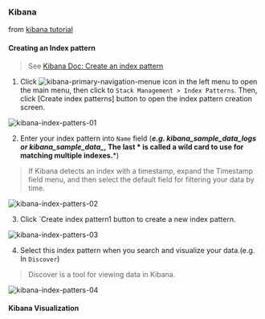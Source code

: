 ### Kibana

from [kibana tutorial](https://phoenixnap.com/kb/kibana-tutorial)

#### Creating an Index pattern

> See [Kibana Doc: Create an index pattern](https://www.elastic.co/guide/en/kibana/7.17/index-patterns.html)  



1. Click ![kibana-primary-navigation-menue](/images/kibana-primary-navigation-menue.png) icon in the left menu to open the main menu, then click to `Stack Management > Index Patterns`.  Then, click [Create index patterns] button to open the index pattern creation screen.

![kibana-index-patters-01](kibana-index-patters-01.png)

2. Enter your index pattern into `Name` field (***e.g. kibana_sample_data_logs or kibana_sample_data_*, The last * is called a wild card to use for matching multiple indexes.***)

> If Kibana detects an index with a timestamp, expand the Timestamp field menu, and then select the default field for filtering your data by time.  

 
![kibana-index-patters-02](kibana-index-patters-02.png)

3. Click `Create index pattern1 button to create a new index pattern.

![kibana-index-patters-03](kibana-index-patters-03.png)

4. Select this index pattern when you search and visualize your data.(e.g. In `Discover`)

> Discover is a tool for viewing data in Kibana.  


![kibana-index-patters-04](kibana-index-patters-04.png)


#### Kibana Visualization

<!--

Elasticsearch manages data in units called index, which contain multiple documents. The document also contains multiple fields. It’s a very easy example, but it would be a good idea to think that it’s similar to tables, records, and columns in a typical relational database. The definition of details, such as what fields the document holds in what format, is called mapping. Defining mapping allows you to control its behaivors in details. On the other hands, even without specifying mapping before inserting data at an undefined index, Elasticsearch automatically creates a mapping based on the content of records. 

Furthermore, Elasticsearch Index has the concept of replicas. The replicas copys index data and storing it in multiple nodes. This concept prevents data loss even in the event of a single node failure. Also they keep data with multiple nodes, you can also improve performance when searching.

When adding log data to Elasticsearch for analysis, new data that has just added is accessed frequently, but old data is rarely accessed. Therefore, you may want to archive old data or delete it in some cases. In such case, if all data is put into the same index, to retrieve a specific records, you have to retrieve the whole index then process it one by one. In some operations, such as locking the index overwrite or replicating data, these operations can only be set per index units, and cannot be set to individual documents.

Therefore, when adding data, we typically change the index of the destination per a certain period of time. When analyzing, we can use the index pattern so that the entire period can be specified. 


Discover is a tool for viewing data in Kibana, The screen description of Discover is as follows.

![discover overview](images/discover_overview.png)

Data Visualization with Discover

Click kibana_discover icon in the menu on the left of the screen to open the Discover page.
Choose [workshop-log-*] from the pull-down menu in the Index pattern on the left of the screen, a bar chart is displayed. Make sure that the Document is lined up in below. In addition, click the calendar button in the top right of the screen to specify the time to search, and click [Today] in “Commonly used”. It displays all of the logs for the day. You can change the display and search scope by changing the values here.
At the content of Document, you can see that the fields such as sensorId, currentTemperature, Ipaddress. starus, and timestamp, same as the template to specified in Lab1 are also displayed here. Meanwhile, some fields are not specified, such as _id, _type, _index, and _score. These are the metadata that Elasticsearch adds automatically. discover_document
Enter status:WARN in the search field at the top left of the screen, and click [Update] button in the right. This input works as a filter criterion so that only Document displayed on the screen is in the WARN status, and the WARN is highlighted. Also, Document for FAIL or WARN is displayed by entering status:FAIL|WARN.
Try to do [Update] by entering currentTemperature>100. You can filter records only with a temperature of 100 degrees or higher. Also, you can combine multiple conditions. By filtering such as currentTemperature>100 and status:WARN, you can search records only with a temperature of 100 degrees or higher and WARN. You can also search by combining OR conditions such as (currentTemperature > 120 and status:WARN) or sensorId: 10. Then, you can filter records only with the IP address starting with 1 by using ipaddress:1*. Please try various search criteria.
Click [status] in the Field list on the left in this state. For each WARN, OK, and FAIL including this Field, the ratio of each item in the search result will be displayed. Note, however, that this value is an approximate value, not a whole quantity.

Creating Graphs with Visualize

The below shows you the description of Visualize screen.

![visualize overview](images/visualize_overview.png)


Visualizing a ratio of OK, WARN, and FAIL status

First, we will create a pie chart to visualize a ratio of OK, WARN and FAIL status of all records.

Click kibana_visualize icon in the menu on the left of the screen to open the Visualize page. Next, click [+ Create a visualization] button to go to the graph creation screen. Select [Pie] from the pop-up menu. Then, move to the data source selection screen, and open the graph creation screen by choosing [workshop-log-*].
In the menu on the left of the screen, confirm “Metrics”. You can see “Count” displayed in [Slice size ] here. This indicates that the aggregation target of the graph is the number of records. You can change the aggregation target by clicking [Slice size] to display the details menu. There is no need to do anything because the number of records is as it is.
Move onto “Buckets”. There are two menus here. Choose [Split Series]. This adds an axis to aggregate values on a single chart. Note that if you choose [Split Chart], you will create the same numbers of the graphs as the number of categories of metrics you selected. The graph that has as much as categories of metrics you have chosen will be created.
Let’s look at the steps to add the status to the axis to aggregate value here. Choose [Terms] in “Aggregation”. We typically use this Terms to add an axis for the category type field such as status. Then, add [status.keyword] in “Field”.
Once you could set this up, click [▷] button on the left menu to reflect the changes. The following graph will be displayed. When you hover your cursor over the graph, the ratio of each item will be displayed. The chart can be adjusted in details from [Options] tab at the top of the left menu.
At last, give the graph a name and save it. Click [Save] button in the top left of the screen, give a name “Percentage of Status” for “Title”, and click [Confirm Save]. After completed saving, click the [Visualize] link in the top left of the screen, and go back to the top page of Visualize menu. Now, you can see that the graph you have created is displayed in the list.	

![visualize_piechart-overview](images/visualize_piechart-overview.png)

Explanation: Data Type of Elasticsearch

The term called status.keyword is mentioned in the graph creation you have just completed. Let’s take a closer look at what this keyword is.

To understand this keyword, you need to understand the way of handling the Elasticsearch data using behind Kibana. The basic data types of Elasticsearch are shown as follows. For more information of other than data types below, see theElasticsearch documentation. In fact, for Elasticsearch, there are two types of strings that are represented as text and keyword. The text type stores a regular string and is used for normal full-text search purposes, such as returning a high match score for a search query. On the other hand, the keyword type is used for text types that have semantic meaning as a whole string, such as an email address or a website URL.

Data Type	Description
text	String type, which is split into words and stored in index.
keyword	String type, which is not split, and the entire text is stored as is in index.
numeric	Numeric type, which is including long, float, integer, etc.
date	Date type
date nanoseconds	Date type including up to nanoseconds.
boolean	Boolean type
binary	Binary type
range	Range type, which represents a range of numbers or dates.

If data is inserted into Elasticsearch without predefined index mapping, Elasicsearch will automatically create the two fields, text and keyword, for strings. The default is text type, and the keyword type is defined with .keyword appended to the field name. This status.keyword indicates the field of the keyword type. When grouping like this, you must use a field of keyword type instead of type text according to the Elasticsearch specification. So here’s the status.keyword is used.

Then, let’s take a close look at the word Term. When working with Kibana, an aggregate query for Elasticsearch is sent on the backend. The following query is sent to Elasticsearch, when aggregating data based on string in such situation like this lab. The terms used in the query below refer to Term on Kibana. Sometimes unfamiliar Elasticsearch terms appear when visualizing in Kibana, but you can get used to them after a while.

GET /workgroup-log/_search
{
  "size": 0,
  "aggs": {
    "group_by_status": {
      "terms": {
        "field": "status.keyword"
      }
    }
  }
}


Chronological change of FAIL/WARN numbers by temperature

Now, let’s create a chronological graph. By dividing data into multiple groups by sensor temperature, let’s visualize the number of abnormal records.

Click kibana_visualize icon in the menu on the left of the screen to open the Visualize page. Next, click [+] button on the top right of the screen to go to the graph creation screen. From the pop-up menu, choose [Area]. Then, move to the data source selection screen to open the graph creation screen by choosing [workshop-log-*].

Enter status:WARN|FAIL in “Filters” at the top left of the screen. Next, click to the left of the field to specify the time range to the right, click [Relative] tab, and then choose [1] [Hours ago]. This allows you to change the time zone displayed on the screen. Then, Click [Update] on the right of the screen to reflect the changes. Now you can perform the aggregation that is filtered to records with abnormal status.

Choose [X-Axis] in “Bucket”, and then choose [Date Histogram] from “Aggregation”. This adds information of date and time to the X axis, that is, the horizontal axis. By clicking [▷] button on the left menu, changes you made are applied, and the following graph will be displayed.


![visualize_areachart_simple-overview](images/visualize_areachart_simple-overview.png)

Click [Add sub-buckets] button at the bottom of the left menu to set additional axes. Next, choose [Split Chart], and display a separate graph for each temperature range. Then, choose [Range] from “Sub Aggregation”. Let’s divide the temperature range of IoT sensors into three things such as low, high, and ultra-high temperature here. Choose [currentTemperature] from “Field”, click [Add Range] button once, and enter “0” - “29”, “30” - “59”, “60” - “999” in “From”, “To”. Then, click [Columns] directly below the “Split Chart”. This allows you to choose whether the split graph is displayed vertically or horizontally. [Rows] displays the graph vertically, and [Columns] displays the graph horizontally. In this case, it is better to choose the graph horizontally, so that we can compare how many abnormal records are in each temperature range. When you have completed here, click [▷] button on the left menu again to apply the changes, and the following graph will be displayed.

![visualize_areachart_split-overview](images/visualize_areachart_split-overview.png)

Save the graph you have created by giving it a name. Click [Save] button in the top left of the screen, give it a name “Abnormal Status Trend by Temperature Range” in “Title”, and click [Confirm Save].


Creating Additional Charts

In a similar manner, create a few graphs to check regularly on the dashboard. First, divide the IP range into Private IP band and others so that you can check the date and time variation of average values for the temperature obtained from each sensor.

Click kibana_visualize icon on the left menu of the screen to open the Visualize page. Next, click [+] button on the top right of the screen to go to the graph creation screen. From the pop-up menu, click [Line]. Then, move onto the data source selection screen to open the graph creation screen by choosing [workshop-log-*].
Click [Y-Axis] in “Metrics” to open the details, and choose [Average] from “Aggregation”. Then, choose [currentTemperature] in the “Field” below.
Choose “X-Axis” from “Buckets”, and then choose [Date Histogram] from “Aggregation”. This adds the information of date and time to the X axis.
Click [Add sub-buckets] button at the bottom of the left menu to set additional axes. Then choose [Split Series], and choose [Filters] from “Sub Aggregation”. The private IP range here uses the commonly used 10.0.0.0-10.255.255.255 and 192.168.0.0-192.168.255.255, enter ipaddress:10.* or ipaddress:192.168.* in ““Flter 1”, then click the button like a tag in the top right of the entry field. “Filter 1 label” is displayed, so enter “Private IP”. In a similar manner, click [Add Filter] to add * in “Flter 2”. By clicking [▷] button on the left menu, the changes will be reflected as follows.


![visualize_linechart-overview](images/visualize_linechart-overview.png)

Click [Save] in the top left of the screen, give a name “Private IP Access Trend” in “Title”, and click [Confirm Save]. You can now view the total number of records.


At last, create a chart that counts the number of simple records.

Click kibana_visualize icon on the left menu of the screen to open the Visualize page. Next, click [+] button on the top right of the screen to go to the graph creation screen. From the pop-up menu choose [Metric]. After moving onto the data source selection screen, the graph creation screen will open by choosing [workshop-log].
Click the calendar button in the field that specifies the time range in the top right of the screen, and choose [Today] from “Commonly Used”. Then, click [Save] in the top left of the screen, give it a name “Today’s Total Record Count” in “Title”, and click [Confirm Save]. You can now view the total number of records.


Section 4: Creating a dashboards with Dashboards


In this section, view the graphs created in the previous section into a single dashboard.

Click kibana_dashboards icon on the left menu of the screen to open the Dashboards page, and click [+ Create new dashboard] button in the center of the screen.
After moving onto the edit screen, click [Add] from the top left menu of the screen, and add the graph. The four graphs you have created so far are displayed in the list. Click them in order, and add them all to your dashboard. After completing, click  button in the top right to go back to the previous screen.
After that, you can choose, move, and resize the graph as you like. For example, you can display a dashboard in the following form.


![dashboard_edit-overview](images/dashboard_edit-overview.png)

After completing to edit the dashboard, click [Save] button in the top left corner of the screen to save it with the title “IoT Sensor Metrics Dashboard”. You can now view your dashboard at any time.


Explanation: About Amazon ES

In this hands-on, Elasticsearch has been configured with only one machine due to just a trial. However, Elasticsearch essentially can handle large data and obtain high availability by configuring clusters on multiple machines. Therefore, when running Amazon ES in production, prepare multiple master nodes dedicated to managing clusters as well as multiple data nodes to store actual data.

A typical Easticsearch cluster in Amazon ES consists of the following. Distribute nodes across three or more Availability Zones (hereafter AZ) in an AWS Region to keep the cluster running in a highly available in the event of a failure in a single AZ. Setting up your own Elasticsearch cluster with this configuration on EC2, and upgrading software and changing its settings can be a very hard task. But you can launch it with such a configuration with only for a few clicks using Amazon ES.

![amazones_high_availability](images/amazones_high_availability.png)

The master node can be cohabitation with the data node, however in case of large clusters or heavy workloads, it is recommended to provide a dedicated master node that only manages the cluster. For the master node, it is recommended to be set with odd number of 3 units number or more. In Amazon ES, you can choose 3 or 5 units for the master node. For more information of the reason why even numbers cannot be used, please see the official document.



-->

